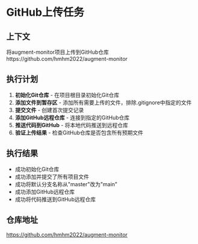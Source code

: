 # GitHub上传任务

## 上下文
将augment-monitor项目上传到GitHub仓库https://github.com/hmhm2022/augment-monitor

## 执行计划
1. **初始化Git仓库** - 在项目根目录初始化Git仓库
2. **添加文件到暂存区** - 添加所有需要上传的文件，排除.gitignore中指定的文件
3. **提交文件** - 创建首次提交记录
4. **添加GitHub远程仓库** - 连接到指定的GitHub仓库
5. **推送代码到GitHub** - 将本地代码推送到远程仓库
6. **验证上传结果** - 检查GitHub仓库是否包含所有预期文件

## 执行结果
- 成功初始化Git仓库
- 成功添加并提交了所有项目文件
- 成功将默认分支名称从"master"改为"main"
- 成功添加GitHub远程仓库
- 成功将代码推送到GitHub远程仓库

## 仓库地址
https://github.com/hmhm2022/augment-monitor 